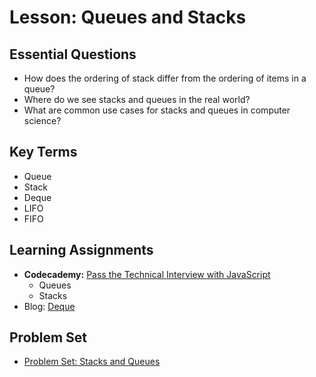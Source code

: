 # Lesson: Queues and Stacks

## Essential Questions
* How does the ordering of stack differ from the ordering of items in a queue?
* Where do we see stacks and queues in the real world?
* What are common use cases for stacks and queues in computer science?

## Key Terms
* Queue
* Stack
* Deque
* LIFO
* FIFO

## Learning Assignments
* **Codecademy:** [Pass the Technical Interview with JavaScript](https://www.codecademy.com/learn/paths/pass-the-technical-interview-with-javascript)
  * Queues
  * Stacks
* Blog: [Deque](https://dev.to/swarup260/data-structures-algorithms-in-javascript-deque-g7b)

## Problem Set
* [Problem Set: Stacks and Queues](https://github.com/The-Marcy-Lab-School/problem-set-x-stacks-queues)
